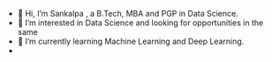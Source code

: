 - 👋 Hi, I’m Sankalpa , a B.Tech, MBA and PGP in Data Science.
- 👀 I’m interested in Data Science and looking for opportunities in the same
- 🌱 I’m currently learning Machine Learning and Deep Learning.
- 


<!---
SanKalp4/SanKalp4 is a ✨ special ✨ repository because its `README.md` (this file) appears on your GitHub profile.
You can click the Preview link to take a look at your changes.
--->
